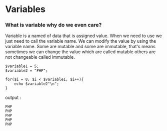 <!-- @format -->

# Variables

<h3> What is variable why do we even care?</h3>

<p>Variable is a named of data that is assigned value. When we need to use we just need to call the variable name. We can modify the value by using the variable name. Some are mutable and some are immutable, that's means sometimes we can change the value which are called mutable others are not changeable called immutable.</p>

    $variable1 = 5;
    $variable2 = "PHP";

    for($i = 0; $i < $variable1; $i++){
        echo $variable2"\n";
    }

output :

    PHP
    PHP
    PHP
    PHP
    PHP
